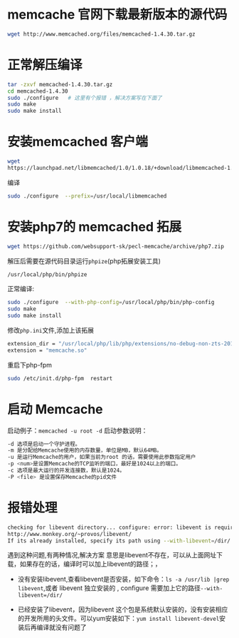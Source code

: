 # memcache 官网下载最新版本的源代码
```bash
wget http://www.memcached.org/files/memcached-1.4.30.tar.gz
```

# 正常解压编译
```bash
tar -zxvf memcached-1.4.30.tar.gz
cd memcached-1.4.30
sudo ./configure   # 这里有个报错 ，解决方案写在下面了
sudo make
sudo make install
```

# 安装memcached 客户端
```bash
wget
https://launchpad.net/libmemcached/1.0/1.0.18/+download/libmemcached-1.0.18.tar.gz
```
编译
```bash
sudo ./configure  --prefix=/usr/local/libmemcached
```

# 安装php7的 memcached 拓展
```bash
wget https://github.com/websupport-sk/pecl-memcache/archive/php7.zip
```

解压后需要在源代码目录运行`phpize`(php拓展安装工具)
```bash
/usr/local/php/bin/phpize
```

正常编译:
```bash
sudo ./configure  --with-php-config=/usr/local/php/bin/php-config
sudo make
sudo make install
```

修改`php.ini`文件,添加上该拓展
```bash
extension_dir = "/usr/local/php/lib/php/extensions/no-debug-non-zts-20151012"
extension = "memcache.so"
```
重启下php-fpm
```bash
sudo /etc/init.d/php-fpm  restart
```

# 启动 Memcache
启动例子：`memcached -u root -d`
启动参数说明：
```bash
-d 选项是启动一个守护进程。
-m 是分配给Memcache使用的内存数量，单位是MB，默认64MB。
-u 是运行Memcache的用户，如果当前为root 的话，需要使用此参数指定用户
-p <num>是设置Memcache的TCP监听的端口，最好是1024以上的端口。
-c 选项是最大运行的并发连接数，默认是1024。
-P <file> 是设置保存Memcache的pid文件
```

# 报错处理
```bash
checking for libevent directory... configure: error: libevent is required. You can get it from
http://www.monkey.org/~provos/libevent/
If its already installed, specify its path using --with-libevent=/dir/
```

遇到这种问题,有两种情况,解决方案
意思是libevent不存在，可以从上面网址下载，如果存在的话，编译时可以加上libevent的路径；，

- 没有安装libevent,查看libevent是否安装，如下命令：`ls -a /usr/lib |grep libevent`,或者 libevent 独立安装的 , configure 需要加上它的路径`--with-libevent=/dir/`

- 已经安装了libevent，因为libevent 这个包是系统默认安装的，没有安装相应的开发所用的头文件。可以yum安装如下：`yum install libevent-devel`安装后再编译就没有问题了














